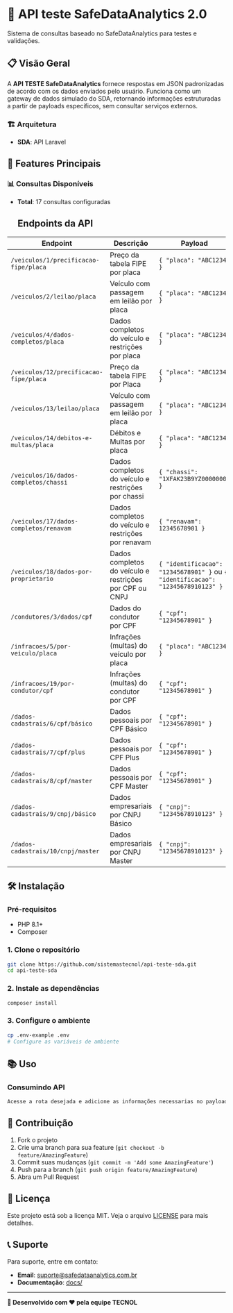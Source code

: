 # 🚀 API teste SafeDataAnalytics 2.0 

Sistema de consultas baseado no SafeDataAnalytics para testes e validações.

## 📋 Visão Geral

A **API TESTE  SafeDataAnalytics** fornece respostas em JSON padronizadas de acordo com os dados enviados pelo usuário. Funciona como um gateway de dados simulado do SDA, retornando informações estruturadas a partir de payloads específicos, sem consultar serviços externos.

### 🏗️ Arquitetura

- **SDA**: API Laravel

## 🚀 Features Principais

### 📊 Consultas Disponíveis
- **Total**: 17 consultas configuradas
   ## Endpoints da API

| Endpoint | Descrição | Payload |
|----------|-----------|---------|
| `/veiculos/1/precificacao-fipe/placa` | Preço da tabela FIPE por placa | `{ "placa": "ABC1234" }` |
| `/veiculos/2/leilao/placa` | Veículo com passagem em leilão por placa | `{ "placa": "ABC1234" }` |
| `/veiculos/4/dados-completos/placa` | Dados completos do veículo e restrições por placa | `{ "placa": "ABC1234" }` |
| `/veiculos/12/precificacao-fipe/placa` | Preço da tabela FIPE por Placa | `{ "placa": "ABC1234" }` |
| `/veiculos/13/leilao/placa` | Veículo com passagem em leilão por placa | `{ "placa": "ABC1234" }` |
| `/veiculos/14/debitos-e-multas/placa` | Débitos e Multas por placa | `{ "placa": "ABC1234" }` |
| `/veiculos/16/dados-completos/chassi` | Dados completos do veículo e restrições por chassi | `{ "chassi": "1XFAK23B9YZ0000000" }` |
| `/veiculos/17/dados-completos/renavam` | Dados completos do veículo e restrições por renavam | `{ "renavam": 12345678901 }` |
| `/veiculos/18/dados-por-proprietario` | Dados completos do veículo e restrições por CPF ou CNPJ | `{ "identificacao": "12345678901" }` ou `{ "identificacao": "12345678910123" }` |
| `/condutores/3/dados/cpf` | Dados do condutor por CPF | `{ "cpf": "12345678901" }` |
| `/infracoes/5/por-veiculo/placa` | Infrações (multas) do veículo por placa | `{ "placa": "ABC1234" }` |
| `/infracoes/19/por-condutor/cpf` | Infrações (multas) do condutor por CPF | `{ "cpf": "12345678901" }` |
| `/dados-cadastrais/6/cpf/básico` | Dados pessoais por CPF Básico | `{ "cpf": "12345678901" }` |
| `/dados-cadastrais/7/cpf/plus` | Dados pessoais por CPF Plus | `{ "cpf": "12345678901" }` |
| `/dados-cadastrais/8/cpf/master` | Dados pessoais por CPF Master | `{ "cpf": "12345678901" }` |
| `/dados-cadastrais/9/cnpj/básico` | Dados empresariais por CNPJ Básico | `{ "cnpj": "12345678910123" }` |
| `/dados-cadastrais/10/cnpj/master` | Dados empresariais por CNPJ Master | `{ "cnpj": "12345678910123" }` |



## 🛠️ Instalação

### Pré-requisitos
- PHP 8.1+
- Composer

### 1. Clone o repositório
```bash
git clone https://github.com/sistemastecnol/api-teste-sda.git
cd api-teste-sda
```

### 2. Instale as dependências
```bash
composer install
```

### 3. Configure o ambiente
```bash
cp .env-example .env
# Configure as variáveis de ambiente
```

## 📚 Uso

### Consumindo API
```bash
Acesse a rota desejada e adicione as informações necessarias no payload, todas as rotas são POST e as informações estão na tabela de consultas.

```



## 🤝 Contribuição

1. Fork o projeto
2. Crie uma branch para sua feature (`git checkout -b feature/AmazingFeature`)
3. Commit suas mudanças (`git commit -m 'Add some AmazingFeature'`)
4. Push para a branch (`git push origin feature/AmazingFeature`)
5. Abra um Pull Request

## 📄 Licença

Este projeto está sob a licença MIT. Veja o arquivo [LICENSE](LICENSE) para mais detalhes.

## 📞 Suporte

Para suporte, entre em contato:
- **Email**: suporte@safedataanalytics.com.br
- **Documentação**: [docs/](docs/)

---

**🚀 Desenvolvido com ❤️ pela equipe TECNOL**

